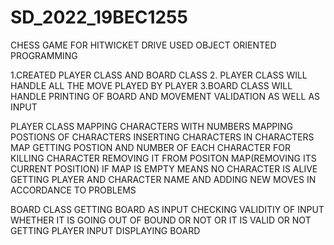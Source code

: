 # SD_2022_19BEC1255
CHESS GAME FOR HITWICKET DRIVE
USED OBJECT ORIENTED PROGRAMMING

1.CREATED PLAYER CLASS AND BOARD CLASS
2. PLAYER CLASS WILL HANDLE ALL THE MOVE PLAYED BY PLAYER
3.BOARD CLASS WILL HANDLE PRINTING OF BOARD AND MOVEMENT VALIDATION AS WELL AS INPUT

PLAYER CLASS
MAPPING CHARACTERS WITH NUMBERS
MAPPING POSTIONS OF CHARACTERS
INSERTING CHARACTERS IN CHARACTERS MAP
GETTING POSTION AND NUMBER OF EACH CHARACTER
FOR KILLING CHARACTER REMOVING IT FROM POSITON MAP(REMOVING ITS CURRENT POSITION)
IF MAP IS EMPTY MEANS NO CHARACTER IS ALIVE
GETTING PLAYER AND CHARACTER NAME AND ADDING NEW MOVES IN ACCORDANCE TO PROBLEMS

BOARD CLASS
GETTING BOARD AS INPUT
CHECKING VALIDITIY OF INPUT WHETHER IT IS GOING OUT OF BOUND OR NOT OR IT IS VALID OR NOT
GETTING PLAYER INPUT
DISPLAYING BOARD
